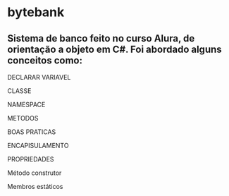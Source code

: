 # bytebank
<h2> Sistema de banco feito no curso Alura, de orientação a objeto em C#. Foi abordado alguns conceitos como: </h2>
<p> DECLARAR VARIAVEL </p>
<p> CLASSE </p>
<p> NAMESPACE </p>
<p> METODOS </p>
<p> BOAS PRATICAS </p>
<p> ENCAPISULAMENTO </p>
<p> PROPRIEDADES </p>
<p> Método construtor  </p>
<p> Membros estáticos </p>